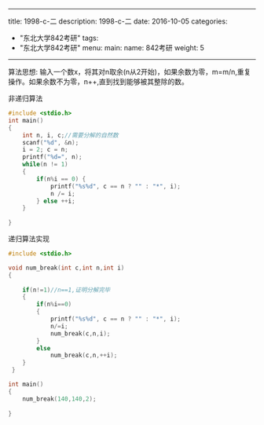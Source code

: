 
---
title: 1998-c-二
description: 1998-c-二
date: 2016-10-05
categories:
  - "东北大学842考研"
tags:
  - "东北大学842考研"
menu:
  main:
    name: 842考研
    weight: 5
---


算法思想: 输入一个数x，将其对n取余(n从2开始)，如果余数为零，m=m/n,重复操作。如果余数不为零，n++,直到找到能够被其整除的数。

非递归算法 

```cpp
#include <stdio.h>
int main()
{
    int n, i, c;//需要分解的自然数 
    scanf("%d", &n);
    i = 2; c = n;
    printf("%d=", n);
    while(n != 1)
    {
        if(n%i == 0) {
            printf("%s%d", c == n ? "" : "*", i);
            n /= i;
        } else ++i;
    }
    
}
```

递归算法实现

```cpp
#include <stdio.h>

void num_break(int c,int n,int i)
{
	
	if(n!=1)//n==1,证明分解完毕 
	{
		if(n%i==0)
		{
			printf("%s%d", c == n ? "" : "*", i);
			n/=i;
			num_break(c,n,i);
		}	
		else
			num_break(c,n,++i);
	}
 } 

int main()
{
	num_break(140,140,2); 
    
}
```

